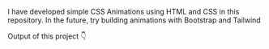 I have developed simple CSS Animations using HTML and CSS in this repository. In the future, try building animations with Bootstrap and Tailwind

Output of this project 👇